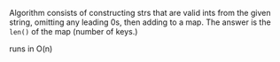 Algorithm consists of constructing strs that are valid ints from the given string, omitting any leading 0s, then adding to a map. The answer is the `len()` of the map (number of keys.)

runs in O(n)
